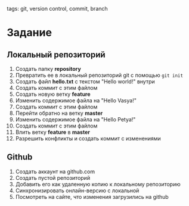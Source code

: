 tags: git, version control, commit, branch

# Задание

## Локальный репозиторий

1. Создать папку **repository**
2. Превратить ее в локальный репозиторий git c помощью `git init`
3. Создать файл **hello.txt** с текстом "Hello world!" внутри
4. Создать коммит с этим файлом
5. Создать новую ветку **feature**
6. Изменить содержимое файла на "Hello Vasya!"
7. Создать коммит с этим файлом
8. Перейти обратно на ветку **master**
9. Изменить содержимое файла на "Hello Petya!"
10. Создать коммит с этим файлом
11. Влить ветку **feature** в **master**
12. Разрешить конфликты и создать коммит с изменениями

## Github

1. Создать аккаунт на github.com
2. Создать пустой репозиторий
3. Добавить его как удаленную копию к локальному репозиторию
4. Синхронизировать онлайн-версию с локальной
5. Посмотреть на сайте, что изменения загрузились на github
